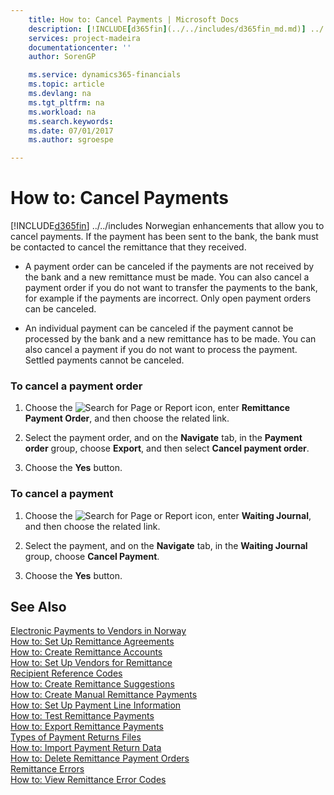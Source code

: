 ```yaml
---
    title: How to: Cancel Payments | Microsoft Docs
    description: [!INCLUDE[d365fin](../../includes/d365fin_md.md)] ../../includes Norwegian enhancements that allow you to cancel payments. If the payment has been sent to the bank, the bank must be contacted to cancel the remittance that they received.
    services: project-madeira
    documentationcenter: ''
    author: SorenGP

    ms.service: dynamics365-financials
    ms.topic: article
    ms.devlang: na
    ms.tgt_pltfrm: na
    ms.workload: na
    ms.search.keywords:
    ms.date: 07/01/2017
    ms.author: sgroespe

---
```

# How to: Cancel Payments
[!INCLUDE[d365fin](../../includes/d365fin_md.md)] ../../includes Norwegian enhancements that allow you to cancel payments. If the payment has been sent to the bank, the bank must be contacted to cancel the remittance that they received.  
  
-   A payment order can be canceled if the payments are not received by the bank and a new remittance must be made. You can also cancel a payment order if you do not want to transfer the payments to the bank, for example if the payments are incorrect. Only open payment orders can be canceled.  
  
-   An individual payment can be canceled if the payment cannot be processed by the bank and a new remittance has to be made. You can also cancel a payment if you do not want to process the payment. Settled payments cannot be canceled.  
  
### To cancel a payment order  
  
1.  Choose the ![Search for Page or Report](media/ui-search/search_small.png "Search for Page or Report icon") icon, enter **Remittance Payment Order**, and then choose the related link.  
  
2.  Select the payment order, and on the **Navigate** tab, in the **Payment order** group, choose **Export**, and then select **Cancel payment order**.  
  
3.  Choose the **Yes** button.  
  
### To cancel a payment  
  
1.  Choose the ![Search for Page or Report](media/ui-search/search_small.png "Search for Page or Report icon") icon, enter **Waiting Journal**, and then choose the related link.  
  
2.  Select the payment, and on the **Navigate** tab, in the **Waiting Journal** group, choose **Cancel Payment**.  
  
3.  Choose the **Yes** button.  
  
## See Also  
 [Electronic Payments to Vendors in Norway](electronic-payments-to-vendors-in-norway.md)   
 [How to: Set Up Remittance Agreements](how-to-set-up-remittance-agreements.md)   
 [How to: Create Remittance Accounts](how-to-create-remittance-accounts.md)   
 [How to: Set Up Vendors for Remittance](how-to-set-up-vendors-for-remittance.md)   
 [Recipient Reference Codes](recipient-reference-codes.md)   
 [How to: Create Remittance Suggestions](how-to-create-remittance-suggestions.md)   
 [How to: Create Manual Remittance Payments](how-to-create-manual-remittance-payments.md)   
 [How to: Set Up Payment Line Information](how-to-set-up-payment-line-information.md)   
 [How to: Test Remittance Payments](how-to-test-remittance-payments.md)   
 [How to: Export Remittance Payments](how-to-export-remittance-payments.md)   
 [Types of Payment Returns Files](types-of-payment-returns-files.md)   
 [How to: Import Payment Return Data](how-to-import-payment-return-data.md)   
 [How to: Delete Remittance Payment Orders](how-to-delete-remittance-payment-orders.md)   
 [Remittance Errors](remittance-errors.md)   
 [How to: View Remittance Error Codes](how-to-view-remittance-error-codes.md)